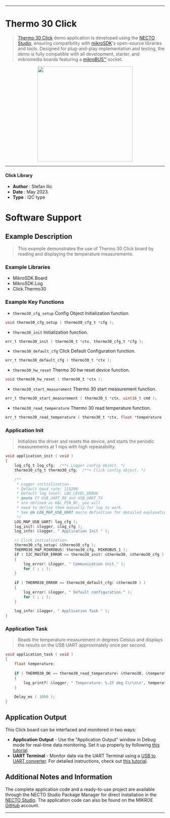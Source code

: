 
---
# Thermo 30 Click

> [Thermo 30 Click](https://www.mikroe.com/?pid_product=MIKROE-5736) demo application is developed using
the [NECTO Studio](https://www.mikroe.com/necto), ensuring compatibility with [mikroSDK](https://www.mikroe.com/mikrosdk)'s
open-source libraries and tools. Designed for plug-and-play implementation and testing, the demo is fully compatible with
all development, starter, and mikromedia boards featuring a [mikroBUS&trade;](https://www.mikroe.com/mikrobus) socket.

<p align="center">
  <img src="https://www.mikroe.com/?pid_product=MIKROE-5736&image=1" height=300px>
</p>

---

#### Click Library

- **Author**        : Stefan Ilic
- **Date**          : May 2023.
- **Type**          : I2C type

# Software Support

## Example Description

> This example demonstrates the use of Thermo 30 Click board by reading and displaying
  the temperature measurements.

### Example Libraries

- MikroSDK.Board
- MikroSDK.Log
- Click.Thermo30

### Example Key Functions

- `thermo30_cfg_setup` Config Object Initialization function.
```c
void thermo30_cfg_setup ( thermo30_cfg_t *cfg );
```

- `thermo30_init` Initialization function.
```c
err_t thermo30_init ( thermo30_t *ctx, thermo30_cfg_t *cfg );
```

- `thermo30_default_cfg` Click Default Configuration function.
```c
err_t thermo30_default_cfg ( thermo30_t *ctx );
```

- `thermo30_hw_reset` Thermo 30 hw reset device function.
```c
void thermo30_hw_reset ( thermo30_t *ctx );
```

- `thermo30_start_measurement` Thermo 30 start measurement function.
```c
err_t thermo30_start_measurement ( thermo30_t *ctx, uint16_t cmd );
```

- `thermo30_read_temperature` Thermo 30 read temperature function.
```c
err_t thermo30_read_temperature ( thermo30_t *ctx, float *temperature );
```

### Application Init

> Initializes the driver and resets the device, and
  starts the periodic measurements at 1 mps with high repeatability.

```c
void application_init ( void ) 
{
    log_cfg_t log_cfg;  /**< Logger config object. */
    thermo30_cfg_t thermo30_cfg;  /**< Click config object. */

    /** 
     * Logger initialization.
     * Default baud rate: 115200
     * Default log level: LOG_LEVEL_DEBUG
     * @note If USB_UART_RX and USB_UART_TX 
     * are defined as HAL_PIN_NC, you will 
     * need to define them manually for log to work. 
     * See @b LOG_MAP_USB_UART macro definition for detailed explanation.
     */
    LOG_MAP_USB_UART( log_cfg );
    log_init( &logger, &log_cfg );
    log_info( &logger, " Application Init " );

    // Click initialization.
    thermo30_cfg_setup( &thermo30_cfg );
    THERMO30_MAP_MIKROBUS( thermo30_cfg, MIKROBUS_1 );
    if ( I2C_MASTER_ERROR == thermo30_init( &thermo30, &thermo30_cfg ) ) 
    {
        log_error( &logger, " Communication init." );
        for ( ; ; );
    }
   
    if ( THERMO30_ERROR == thermo30_default_cfg( &thermo30 ) )
    {
        log_error( &logger, " Default configuration." );
        for ( ; ; );
    }
    
    log_info( &logger, " Application Task " );
}
```

### Application Task

> Reads the temperature measurement in degrees Celsius and displays the results on the USB UART
  approximately once per second.

```c
void application_task ( void ) 
{
    float temperature;
    
    if ( THERMO30_OK == thermo30_read_temperature( &thermo30, &temperature ) )
    {
        log_printf( &logger, " Temperature: %.2f deg C\r\n\n", temperature );
    }
    
    Delay_ms ( 1000 );
}
```

## Application Output

This Click board can be interfaced and monitored in two ways:
- **Application Output** - Use the "Application Output" window in Debug mode for real-time data monitoring.
Set it up properly by following [this tutorial](https://www.youtube.com/watch?v=ta5yyk1Woy4).
- **UART Terminal** - Monitor data via the UART Terminal using
a [USB to UART converter](https://www.mikroe.com/click/interface/usb?interface*=uart,uart). For detailed instructions,
check out [this tutorial](https://help.mikroe.com/necto/v2/Getting%20Started/Tools/UARTTerminalTool).

## Additional Notes and Information

The complete application code and a ready-to-use project are available through the NECTO Studio Package Manager for 
direct installation in the [NECTO Studio](https://www.mikroe.com/necto). The application code can also be found on
the MIKROE [GitHub](https://github.com/MikroElektronika/mikrosdk_click_v2) account.

---
